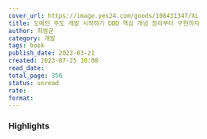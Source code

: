 ```yaml
---
cover_url: https://image.yes24.com/goods/108431347/XL
title: 도메인 주도 개발 시작하기 DDD 핵심 개념 정리부터 구현까지
author: 최범균
category: 개발
tags: book
publish_date: 2022-03-21
created: 2023-07-25 10:08
read_date:
total_page: 356
status: unread
rate:
format:
---
```


### Highlights

